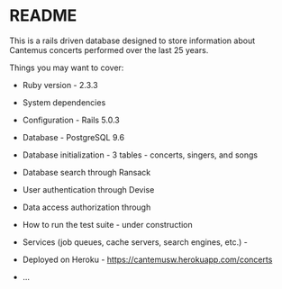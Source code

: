 # README

This is a rails driven database designed to store information about Cantemus concerts performed over the last 25 years.

Things you may want to cover:

* Ruby version - 2.3.3

* System dependencies

* Configuration - Rails 5.0.3

* Database - PostgreSQL 9.6

* Database initialization - 3 tables - concerts, singers, and songs 

* Database search through Ransack

* User authentication through Devise

* Data access authorization through  

* How to run the test suite - under construction 

* Services (job queues, cache servers, search engines, etc.) -

* Deployed on Heroku - https://cantemusw.herokuapp.com/concerts

* ...
